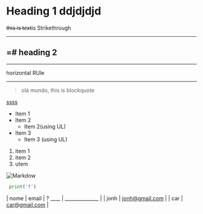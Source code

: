 <!-- Headings -->
# Heading 1 ddjdjdjd
<!-- Strikethrough -->

~~this is text~~is Strikethrough
<!-- Horizontal Rule -->

---
=# heading 2
---
---
horizontal RUle
___
<!-- Strong ->
** this text** is strong

<!-- blockquote -->
> olá mundo, this is blockquote

<!-- links -->
[ssss](https://www.youtube.com/watch?v=HUBNt18RFbo "saaaa")

<!-- UL -->
* Item 1
* Item 2
  * Item 2(using UL)
* Item 3
  * Item 3 (using UL)
 
 <!-- OL -->
 1. item 1
 1. item 2
  1. utem

<!-- Images -->
![Markdow](https://i.pinimg.com/originals/de/f6/96/def69643889ee29e232637646e839064.jpg)

<!-- Github Markdown -->

<!-- Code Blocks -->
```python
 print('f')
```

<!-- Tables -->
| nome | email          |
? ____ | ______________ |
| jonh | jonh@gmail.com |
| car  | car@gmail.com  |
